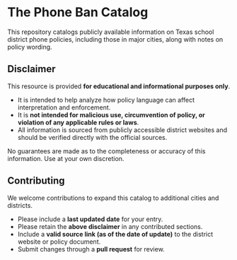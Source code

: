 # The Phone Ban Catalog

This repository catalogs publicly available information on Texas school district phone policies, including those in major cities, along with notes on policy wording.

## Disclaimer
This resource is provided **for educational and informational purposes only**.  

- It is intended to help analyze how policy language can affect interpretation and enforcement.  
- It is **not intended for malicious use, circumvention of policy, or violation of any applicable rules or laws**.  
- All information is sourced from publicly accessible district websites and should be verified directly with the official sources.  

No guarantees are made as to the completeness or accuracy of this information. Use at your own discretion.

## Contributing
We welcome contributions to expand this catalog to additional cities and districts.  

- Please include a **last updated date** for your entry.  
- Please retain the **above disclaimer** in any contributed sections.  
- Include a **valid source link (as of the date of update)** to the district website or policy document.  
- Submit changes through a **pull request** for review.
